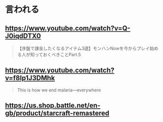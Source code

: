 # 言われる

## https://www.youtube.com/watch?v=Q-J0iqdDTX0

> 【序盤で課金したくなるアイテム3選】モンハンNowを今からプレイ始める人が知っておくべきことPart.5

## https://www.youtube.com/watch?v=f8Ip1J3DMhk

> This is how we end malaria—everywhere

## https://us.shop.battle.net/en-gb/product/starcraft-remastered

